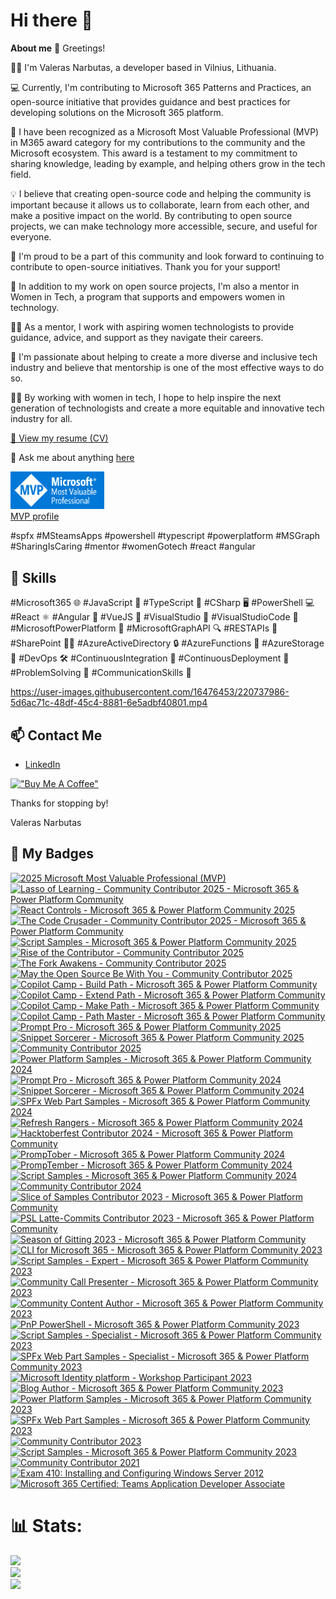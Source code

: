 # Hi there 👋

**About me**
👋 Greetings!    
     
👨‍💻 I'm Valeras Narbutas, a developer based in Vilnius, Lithuania. 

💻 Currently, I'm contributing to Microsoft 365 Patterns and Practices, an open-source initiative that provides guidance and best practices for developing solutions on the Microsoft 365 platform.

🌟 I have been recognized as a Microsoft Most Valuable Professional (MVP) in M365 award category for my contributions to the community and the Microsoft ecosystem. This award is a testament to my commitment to sharing knowledge, leading by example, and helping others grow in the tech field.

💡 I believe that creating open-source code and helping the community is important because it allows us to collaborate, learn from each other, and make a positive impact on the world. By contributing to open source projects, we can make technology more accessible, secure, and useful for everyone.

🙌 I'm proud to be a part of this community and look forward to continuing to contribute to open-source initiatives. Thank you for your support!

🌟 In addition to my work on open source projects, I'm also a mentor in Women in Tech, a program that supports and empowers women in technology.

👩‍🏫 As a mentor, I work with aspiring women technologists to provide guidance, advice, and support as they navigate their careers.

💪 I'm passionate about helping to create a more diverse and inclusive tech industry and believe that mentorship is one of the most effective ways to do so.

👩‍💻 By working with women in tech, I hope to help inspire the next generation of technologists and create a more equitable and innovative tech industry for all.

[📄 View my resume (CV)](https://valerasnarbutas.github.io/cv/)

💬 Ask me about anything [here](https://github.com/valerasnarbutas/valerasnarbutas/issues)  

<a href="https://mvp.microsoft.com/en-US/MVP/profile/a9c4b0a3-5446-4ed8-9ae0-6d7339ab5a2c"><img src="assets/MVP_Badge_Horizontal_Preferred_Blue3005_RGB.png" alt="drawing" style="width:150px;"/>
<br>MVP profile</a>


#spfx #MSteamsApps #powershell #typescript #powerplatform #MSGraph #SharingIsCaring #mentor #womenGotech #react #angular

## 🚀 Skills  

#Microsoft365 🌐 #JavaScript 🚀 #TypeScript 📝 #CSharp 🖥️ #PowerShell 💻 #React ⚛️ #Angular 🔺 #VueJS 🌟 #VisualStudio 💼 #VisualStudioCode 📝 #MicrosoftPowerPlatform 💪 #MicrosoftGraphAPI 🔍 #RESTAPIs 💪 #SharePoint 🧑‍💼 #AzureActiveDirectory 🔒 #AzureFunctions 🚀 #AzureStorage 💾 #DevOps 🛠️ #ContinuousIntegration 🔄 #ContinuousDeployment 🚀 #ProblemSolving 🤔 #CommunicationSkills 💬

https://user-images.githubusercontent.com/16476453/220737986-5d6ac71c-48df-45c4-8881-6e5adbf40801.mp4

## 📫 Contact Me
- [LinkedIn](https://www.linkedin.com/in/valerasnarbutas/)

[!["Buy Me A Coffee"](https://www.buymeacoffee.com/assets/img/custom_images/orange_img.png)](https://www.buymeacoffee.com/valerasn) 

 Thanks for stopping by!  

Valeras Narbutas


## 🏅 My Badges  

<!--START_SECTION:badges-->
<a href="https://www.credly.com/badges/f59361a1-b62b-4d39-9b9b-22d65cbdac5f" title="2025 Microsoft Most Valuable Professional (MVP)"><img src="https://images.credly.com/size/80x80/images/00e5354b-b9fc-4bef-8732-59b419a7c16b/blob" alt="2025 Microsoft Most Valuable Professional (MVP)" width="80" height="80"></a>
<a href="https://www.credly.com/badges/d382f59b-de37-423e-9bb4-71915c8341df" title="Lasso of Learning - Community Contributor 2025 - Microsoft 365 & Power Platform Community"><img src="https://images.credly.com/size/80x80/images/6139a78b-544f-4144-b207-f11e687dbd96/blob" alt="Lasso of Learning - Community Contributor 2025 - Microsoft 365 & Power Platform Community" width="80" height="80"></a>
<a href="https://www.credly.com/badges/4087a4a3-e775-4a57-8183-6e979565c1f6" title="React Controls - Microsoft 365 & Power Platform Community 2025"><img src="https://images.credly.com/size/80x80/images/55098464-e29d-4185-a799-807bf9095980/blob" alt="React Controls - Microsoft 365 & Power Platform Community 2025" width="80" height="80"></a>
<a href="https://www.credly.com/badges/8370e32e-d1cb-4862-918c-d02039f28afd" title="The Code Crusader - Community Contributor 2025 - Microsoft 365 & Power Platform Community"><img src="https://images.credly.com/size/80x80/images/45dc76ac-952c-402e-936a-0a3bbc24d152/blob" alt="The Code Crusader - Community Contributor 2025 - Microsoft 365 & Power Platform Community" width="80" height="80"></a>
<a href="https://www.credly.com/badges/c1b0f375-7c04-4b76-bb42-8a8aba0d39b0" title="Script Samples - Microsoft 365 & Power Platform Community 2025"><img src="https://images.credly.com/size/80x80/images/c8bae8c8-f583-47af-8549-d33d18967dfa/blob" alt="Script Samples - Microsoft 365 & Power Platform Community 2025" width="80" height="80"></a>
<a href="https://www.credly.com/badges/f06b70dc-4b78-4683-a207-e331bb43acac" title="Rise of the Contributor - Community Contributor 2025"><img src="https://images.credly.com/size/80x80/images/f14bfb85-6857-4e22-8fc7-8c8912eff1af/blob" alt="Rise of the Contributor - Community Contributor 2025" width="80" height="80"></a>
<a href="https://www.credly.com/badges/b511ff4d-d97c-43b9-bca0-5f8fe163c239" title="The Fork Awakens - Community Contributor 2025"><img src="https://images.credly.com/size/80x80/images/c4a76eb6-7569-41cc-9adc-bedd31561d16/blob" alt="The Fork Awakens - Community Contributor 2025" width="80" height="80"></a>
<a href="https://www.credly.com/badges/e2b5cd3b-ad8d-41ff-a946-677724e15784" title="May the Open Source Be With You - Community Contributor 2025"><img src="https://images.credly.com/size/80x80/images/ee135e41-e333-485d-84ec-173d7814dcc2/blob" alt="May the Open Source Be With You - Community Contributor 2025" width="80" height="80"></a>
<a href="https://www.credly.com/badges/bb34ad82-b776-442a-98e1-ce5b964a4267" title="Copilot Camp - Build Path - Microsoft 365 & Power Platform Community"><img src="https://images.credly.com/size/80x80/images/7ba69a9c-42ef-459d-82b2-733ed55cafea/blob" alt="Copilot Camp - Build Path - Microsoft 365 & Power Platform Community" width="80" height="80"></a>
<a href="https://www.credly.com/badges/dc82e483-2d4f-477d-b1c9-3625fe0ec938" title="Copilot Camp - Extend Path - Microsoft 365 & Power Platform Community"><img src="https://images.credly.com/size/80x80/images/0553992d-e853-461c-b672-de4e9750df17/blob" alt="Copilot Camp - Extend Path - Microsoft 365 & Power Platform Community" width="80" height="80"></a>
<a href="https://www.credly.com/badges/78cb3fec-8155-432e-8308-feb5b0425e4a" title="Copilot Camp - Make Path - Microsoft 365 & Power Platform Community"><img src="https://images.credly.com/size/80x80/images/52be492c-36aa-4346-b742-ff9c4182026a/blob" alt="Copilot Camp - Make Path - Microsoft 365 & Power Platform Community" width="80" height="80"></a>
<a href="https://www.credly.com/badges/2f702553-2d2c-48c9-aaa7-e38e1be1808f" title="Copilot Camp - Path Master - Microsoft 365 & Power Platform Community"><img src="https://images.credly.com/size/80x80/images/26224436-b856-49ce-a7e0-3a9d627999a0/blob" alt="Copilot Camp - Path Master - Microsoft 365 & Power Platform Community" width="80" height="80"></a>
<a href="https://www.credly.com/badges/69dd4b1e-0c88-466c-aa34-0870ff38cced" title="Prompt Pro - Microsoft 365 & Power Platform Community 2025"><img src="https://images.credly.com/size/80x80/images/d8c6261c-7e96-423d-8664-2163ea7169c4/blob" alt="Prompt Pro - Microsoft 365 & Power Platform Community 2025" width="80" height="80"></a>
<a href="https://www.credly.com/badges/3cb292ea-c960-4cb2-b3c0-e9a9b318c9e7" title="Snippet Sorcerer - Microsoft 365 & Power Platform Community 2025"><img src="https://images.credly.com/size/80x80/images/87b9c45b-95ce-429a-ad12-df77b48cd4f8/blob" alt="Snippet Sorcerer - Microsoft 365 & Power Platform Community 2025" width="80" height="80"></a>
<a href="https://www.credly.com/badges/8fdc5842-5a8d-4011-af58-90603dc99732" title="Community Contributor 2025"><img src="https://images.credly.com/size/80x80/images/08b547c9-8689-4a48-bb9c-d61156721cb5/blob" alt="Community Contributor 2025" width="80" height="80"></a>
<a href="https://www.credly.com/badges/19842172-4bf3-4223-9f9e-fa8959f98419" title="Power Platform Samples - Microsoft 365 & Power Platform Community 2024"><img src="https://images.credly.com/size/80x80/images/5faae9da-637f-4f4c-901c-f56bf846cf0f/image.png" alt="Power Platform Samples - Microsoft 365 & Power Platform Community 2024" width="80" height="80"></a>
<a href="https://www.credly.com/badges/3fa0eb38-b7a8-474c-9759-ec8862bdeb92" title="Prompt Pro - Microsoft 365 & Power Platform Community 2024"><img src="https://images.credly.com/size/80x80/images/7b44800d-939b-4eb6-bf98-79267a20f689/image.png" alt="Prompt Pro - Microsoft 365 & Power Platform Community 2024" width="80" height="80"></a>
<a href="https://www.credly.com/badges/dc86a97c-811c-4c6f-b888-67cafcb46ca6" title="Snippet Sorcerer - Microsoft 365 & Power Platform Community 2024"><img src="https://images.credly.com/size/80x80/images/e79857cb-8324-4ceb-815b-e5195032f767/blob" alt="Snippet Sorcerer - Microsoft 365 & Power Platform Community 2024" width="80" height="80"></a>
<a href="https://www.credly.com/badges/881ac10a-4670-451b-9a61-cf6108d21b25" title="SPFx Web Part Samples - Microsoft 365 & Power Platform Community 2024"><img src="https://images.credly.com/size/80x80/images/b21a940a-8ab6-436c-82e8-f4e5a827b67d/image.png" alt="SPFx Web Part Samples - Microsoft 365 & Power Platform Community 2024" width="80" height="80"></a>
<a href="https://www.credly.com/badges/f1c86ab5-4ae2-474b-9fa3-9a4b19d9f85c" title="Refresh Rangers - Microsoft 365 & Power Platform Community 2024"><img src="https://images.credly.com/size/80x80/images/72b65ff2-1541-47c9-9100-acbfd1c3ca90/blob" alt="Refresh Rangers - Microsoft 365 & Power Platform Community 2024" width="80" height="80"></a>
<a href="https://www.credly.com/badges/a19a2b14-5884-4554-998a-75d237b9fe43" title="Hacktoberfest Contributor 2024 - Microsoft 365 & Power Platform Community"><img src="https://images.credly.com/size/80x80/images/8fefe13a-84ce-4127-ac6b-5bc9f66c3aeb/blob" alt="Hacktoberfest Contributor 2024 - Microsoft 365 & Power Platform Community" width="80" height="80"></a>
<a href="https://www.credly.com/badges/7fbe64d7-3e47-4f37-a7c6-872b0e69bb74" title="PrompTober - Microsoft 365 & Power Platform Community 2024"><img src="https://images.credly.com/size/80x80/images/8b2870fc-0cda-4f0a-8f2a-1e92efb0367d/image.png" alt="PrompTober - Microsoft 365 & Power Platform Community 2024" width="80" height="80"></a>
<a href="https://www.credly.com/badges/5c70a371-3063-44b4-aad0-12c7440d8015" title="PrompTember - Microsoft 365 & Power Platform Community 2024"><img src="https://images.credly.com/size/80x80/images/a559e142-21cf-4f7f-83a8-267484ef7fd4/image.png" alt="PrompTember - Microsoft 365 & Power Platform Community 2024" width="80" height="80"></a>
<a href="https://www.credly.com/badges/ff068bda-5da4-40d4-8e9f-9d4922ceb959" title="Script Samples - Microsoft 365 & Power Platform Community 2024"><img src="https://images.credly.com/size/80x80/images/0a55ec2f-a81e-4c64-99df-3a570a53678c/image.png" alt="Script Samples - Microsoft 365 & Power Platform Community 2024" width="80" height="80"></a>
<a href="https://www.credly.com/badges/2245ac7a-86f2-4fce-9a73-0bcfa8349a5b" title="Community Contributor 2024"><img src="https://images.credly.com/size/80x80/images/9ff26055-ff49-44cf-818c-515bc01a3f3d/image.png" alt="Community Contributor 2024" width="80" height="80"></a>
<a href="https://www.credly.com/badges/d92ac710-be2a-4f1e-b54f-da2277613193" title="Slice of Samples Contributor 2023 - Microsoft 365 & Power Platform Community"><img src="https://images.credly.com/size/80x80/images/9a41271f-2a73-403c-8d37-beac78fa6b8c/image.png" alt="Slice of Samples Contributor 2023 - Microsoft 365 & Power Platform Community" width="80" height="80"></a>
<a href="https://www.credly.com/badges/6785896a-555d-4eb0-bd6e-9d69b6a7ca6b" title="PSL Latte-Commits Contributor 2023 - Microsoft 365 & Power Platform Community"><img src="https://images.credly.com/size/80x80/images/71e69c0c-f445-43a2-9c0d-644a9d443dc5/image.png" alt="PSL Latte-Commits Contributor 2023 - Microsoft 365 & Power Platform Community" width="80" height="80"></a>
<a href="https://www.credly.com/badges/3e630faa-697e-4941-9076-88b73c792e52" title="Season of Gitting 2023 - Microsoft 365 & Power Platform Community"><img src="https://images.credly.com/size/80x80/images/5b5c6cd6-8e09-4325-9935-f6116b312259/image.png" alt="Season of Gitting 2023 - Microsoft 365 & Power Platform Community" width="80" height="80"></a>
<a href="https://www.credly.com/badges/4cc4acaa-acbb-4731-9ccc-d91d35e6da38" title="CLI for Microsoft 365 - Microsoft 365 & Power Platform Community 2023"><img src="https://images.credly.com/size/80x80/images/7d63f7e7-a6be-4530-bf81-7155bf8f931c/image.png" alt="CLI for Microsoft 365 - Microsoft 365 & Power Platform Community 2023" width="80" height="80"></a>
<a href="https://www.credly.com/badges/70d035fa-38de-4c7e-89ae-9d555e191a40" title="Script Samples - Expert - Microsoft 365 & Power Platform Community 2023"><img src="https://images.credly.com/size/80x80/images/e6ab21dd-b265-40b2-9409-1e8f1621e9b2/image.png" alt="Script Samples - Expert - Microsoft 365 & Power Platform Community 2023" width="80" height="80"></a>
<a href="https://www.credly.com/badges/5cfcb30f-7ac4-4af5-aa84-ea7caadf1f8d" title="Community Call Presenter - Microsoft 365 & Power Platform Community 2023"><img src="https://images.credly.com/size/80x80/images/7e37af78-b381-4cf6-9aa9-762416a5b8f3/image.png" alt="Community Call Presenter - Microsoft 365 & Power Platform Community 2023" width="80" height="80"></a>
<a href="https://www.credly.com/badges/f227fd5f-8da8-4c09-aa55-0208f51ce2cc" title="Community Content Author - Microsoft 365 & Power Platform Community 2023"><img src="https://images.credly.com/size/80x80/images/55b8fc29-2b67-48f0-9489-8927d233f6a8/image.png" alt="Community Content Author - Microsoft 365 & Power Platform Community 2023" width="80" height="80"></a>
<a href="https://www.credly.com/badges/6955489f-3e60-4b07-86b3-bcb3c9a7bab6" title="PnP PowerShell - Microsoft 365 & Power Platform Community 2023"><img src="https://images.credly.com/size/80x80/images/b9676330-aac9-4b17-ad74-73f2ecb1a0a0/image.png" alt="PnP PowerShell - Microsoft 365 & Power Platform Community 2023" width="80" height="80"></a>
<a href="https://www.credly.com/badges/56ffffec-6577-4d61-aee2-6b3c4543320a" title="Script Samples - Specialist - Microsoft 365 & Power Platform Community 2023"><img src="https://images.credly.com/size/80x80/images/29655309-69d8-4d4a-8485-9fe261089b00/image.png" alt="Script Samples - Specialist - Microsoft 365 & Power Platform Community 2023" width="80" height="80"></a>
<a href="https://www.credly.com/badges/e53f9c02-5aad-45f7-8101-2617f6cc6ae5" title="SPFx Web Part Samples - Specialist - Microsoft 365 & Power Platform Community 2023"><img src="https://images.credly.com/size/80x80/images/832dcdaf-1a35-4fcc-81d2-656c1696a767/image.png" alt="SPFx Web Part Samples - Specialist - Microsoft 365 & Power Platform Community 2023" width="80" height="80"></a>
<a href="https://www.credly.com/badges/282546a8-cc3d-4662-9903-276964533f56" title="Microsoft Identity platform - Workshop Participant 2023"><img src="https://images.credly.com/size/80x80/images/ed1623fe-2402-40c6-8de5-e5d2f7849da6/image.png" alt="Microsoft Identity platform - Workshop Participant 2023" width="80" height="80"></a>
<a href="https://www.credly.com/badges/0fc6726e-679e-432e-9592-ca5845760304" title="Blog Author - Microsoft 365 & Power Platform Community 2023"><img src="https://images.credly.com/size/80x80/images/6e5e609e-50f7-4638-ac95-c89e51929f22/image.png" alt="Blog Author - Microsoft 365 & Power Platform Community 2023" width="80" height="80"></a>
<a href="https://www.credly.com/badges/0636d730-3098-4aea-928a-59e97e9fd170" title="Power Platform Samples - Microsoft 365 & Power Platform Community 2023"><img src="https://images.credly.com/size/80x80/images/e4425872-9e18-47d9-b03c-ae3db1d34a85/image.png" alt="Power Platform Samples - Microsoft 365 & Power Platform Community 2023" width="80" height="80"></a>
<a href="https://www.credly.com/badges/3697a2f0-6351-442a-a21a-ebea2355b5e2" title="SPFx Web Part Samples - Microsoft 365 & Power Platform Community 2023"><img src="https://images.credly.com/size/80x80/images/17ab4e53-20da-4677-89dc-aaca6cb29a8b/image.png" alt="SPFx Web Part Samples - Microsoft 365 & Power Platform Community 2023" width="80" height="80"></a>
<a href="https://www.credly.com/badges/af20c610-89dd-4dcc-9067-e6912614dbaa" title="Community Contributor 2023"><img src="https://images.credly.com/size/80x80/images/166c85a3-1649-4fe6-bdab-daf203cb064a/image.png" alt="Community Contributor 2023" width="80" height="80"></a>
<a href="https://www.credly.com/badges/d281ecd7-b093-464c-85af-c254eeb498e3" title="Script Samples - Microsoft 365 & Power Platform Community 2023"><img src="https://images.credly.com/size/80x80/images/332f4ec3-246d-4aed-b211-4a3b3b100bb6/image.png" alt="Script Samples - Microsoft 365 & Power Platform Community 2023" width="80" height="80"></a>
<a href="https://www.credly.com/badges/0f7d4c49-cc34-4bd7-bee5-b64006f73d49" title="Community Contributor 2021"><img src="https://images.credly.com/size/80x80/images/77e80202-83a5-4519-ac58-aba7f4351df6/Community_Contributor_Badge.png" alt="Community Contributor 2021" width="80" height="80"></a>
<a href="https://www.credly.com/badges/fa60bc32-64f8-4e28-b9e1-9cb5b4b1d2d3" title="Exam 410: Installing and Configuring Windows Server 2012"><img src="https://images.credly.com/size/80x80/images/f1c8b841-d2af-46d0-a7af-f40f7b443c79/Installing_and_Configuring_Windows_Server_2012-01.png" alt="Exam 410: Installing and Configuring Windows Server 2012" width="80" height="80"></a>
<a href="https://www.credly.com/badges/d3d3dd09-0f6f-4fc2-ac9e-ba0918b61882" title="Microsoft 365 Certified: Teams Application Developer Associate"><img src="https://images.credly.com/size/80x80/images/dca1c5d6-b309-4948-b34c-6950998f524b/image.png" alt="Microsoft 365 Certified: Teams Application Developer Associate" width="80" height="80"></a>
<!--END_SECTION:badges-->


# 📊 Stats:
![](https://github-readme-stats.vercel.app/api?username=ValerasNarbutas&theme=default&hide_border=false&include_all_commits=true&count_private=true)<br/>
![](https://github-readme-streak-stats.herokuapp.com/?user=ValerasNarbutas&theme=default&hide_border=false)<br/>
 ![](https://github-readme-stats.vercel.app/api/top-langs/?username=ValerasNarbutas&theme=default&hide_border=false&include_all_commits=true&count_private=true&layout=compact)
 
